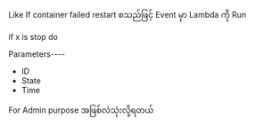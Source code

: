 Like If container failed restart စသည်ဖြင့် Event မှာ Lambda ကို Run

if x is stop do 

Parameters----
- ID
- State
- Time

For Admin purpose အဖြစ်လဲသုံးလို့ရတယ်